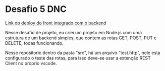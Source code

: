 # Desafio 5 DNC



[Link do deploy do front integrado com o backend](https://desafio5dnc.netlify.app/)

Nesse desafio de projeto, eu criei um projeto em Node.js com uma estrutura de um backend simples, que contem as rotas GET, POST, PUT e DELETE, todas funcionando.

Nesse repositorio dentro da pasta "src", há um arquivo "test.http", nele esta configurado o teste das rotas, para isso deve-se usar a extenção REST Client no proprio vscode.

